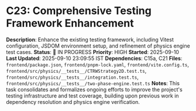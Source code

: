 # C23: Comprehensive Testing Framework Enhancement

**Description**: Enhance the existing testing framework, including Vitest configuration, JSDOM environment setup, and refinement of physics engine test cases.
**Status**: 🔄 IN PROGRESS
**Priority**: HIGH
**Started**: 2025-09-10
**Last Updated**: 2025-09-10 23:09:55 IST
**Dependencies**: C15a, C21
**Files**: `frontend/package.json`, `frontend/pnpm-lock.yaml`, `frontend/vite.config.ts`, `frontend/src/physics/__tests__/CTRWStrategy2D.test.ts`, `frontend/src/physics/__tests__/integration.test.ts`, `frontend/src/physics/__tests__/two-phase-engine.test.ts`
**Notes**: This task consolidates and formalizes ongoing efforts to improve the project's testing infrastructure and test coverage, building upon previous work in dependency resolution and physics engine verification.
